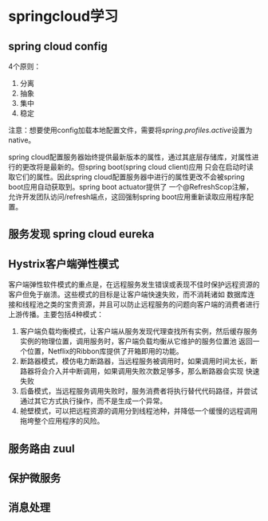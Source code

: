# springcloud学习

## spring cloud config

4个原则：

1. 分离
2. 抽象
3. 集中
4. 稳定

注意：想要使用config加载本地配置文件，需要将*spring.profiles.active*设置为native。

spring cloud配置服务器始终提供最新版本的属性，通过其底层存储库，对属性进行的更改将是最新的。但spring boot(spring cloud client)应用
只会在启动时读取它们的属性。因此spring cloud配置服务器中进行的属性更改不会被spring boot应用自动获取到。spring boot actuator提供了
一个@RefreshScop注解，允许开发团队访问/refresh端点，这回强制spring boot应用重新读取应用程序配置。

## 服务发现 spring cloud eureka

## Hystrix客户端弹性模式

客户端弹性软件模式的重点是，在远程服务发生错误或表现不佳时保护远程资源的客户但免于崩溃。这些模式的目标是让客户端快速失败，而不消耗诸如
数据库连接和线程池之类的宝贵资源，并且可以防止远程服务的问题向客户端的消费者进行上游传播。主要包括4种模式：

1. 客户端负载均衡模式，让客户端从服务发现代理查找所有实例，然后缓存服务实例的物理位置，调用服务时，客户端负载均衡从它维护的服务位置池
返回一个位置，Netflix的Ribbon库提供了开箱即用的功能。
2. 断路器模式，模仿电力断路器，当远程服务被调用时，如果调用时间太长，断路器将会介入并中断调用，如果调用失败次数足够多，那么断路器会实现
快速失败
3. 后备模式，当远程服务调用失败时，服务消费者将执行替代代码路径，并尝试通过其它方式执行操作，而不是生成一个异常。
4. 舱壁模式，可以把远程资源的调用分到线程池种，并降低一个缓慢的远程调用拖垮整个应用程序的风险。 

## 服务路由 zuul

## 保护微服务

## 消息处理